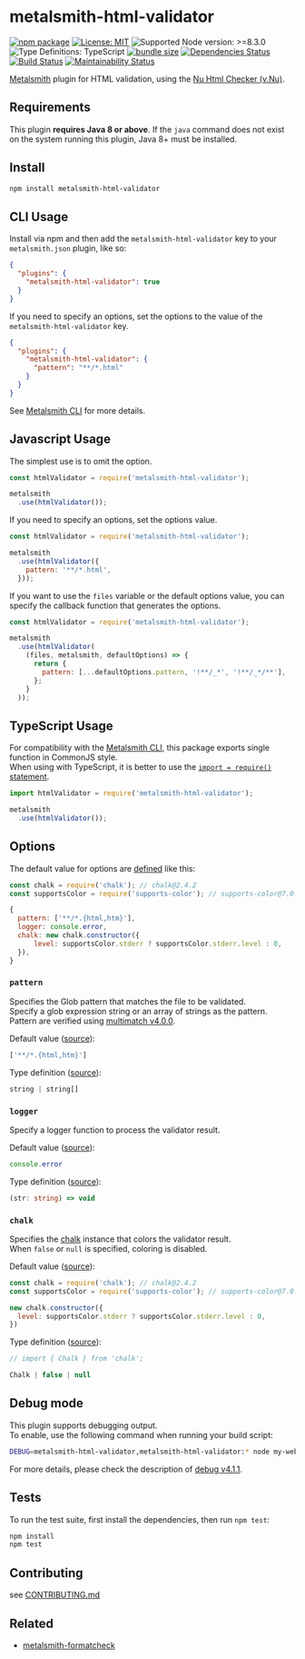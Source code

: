 # metalsmith-html-validator

[![npm package](https://img.shields.io/npm/v/metalsmith-html-validator.svg)][npm]
[![License: MIT](https://img.shields.io/static/v1?label=license&message=MIT&color=green)][github-license]
![Supported Node version: >=8.3.0](https://img.shields.io/static/v1?label=node&message=%3E%3D8.3.0&color=brightgreen)
![Type Definitions: TypeScript](https://img.shields.io/npm/types/metalsmith-html-validator.svg)
[![bundle size](https://badgen.net/bundlephobia/min/metalsmith-html-validator@1.1.0)](https://bundlephobia.com/result?p=metalsmith-html-validator@1.1.0)
[![Dependencies Status](https://david-dm.org/sounisi5011/metalsmith-html-validator/status.svg)](https://david-dm.org/sounisi5011/metalsmith-html-validator)
[![Build Status](https://dev.azure.com/sounisi5011/npm%20projects/_apis/build/status/sounisi5011.metalsmith-html-validator?branchName=master)](https://dev.azure.com/sounisi5011/npm%20projects/_build/latest?definitionId=3&branchName=master)
[![Maintainability Status](https://api.codeclimate.com/v1/badges/3fdd1f208cb3fb05faac/maintainability)](https://codeclimate.com/github/sounisi5011/metalsmith-html-validator/maintainability)

[npm]: https://www.npmjs.com/package/metalsmith-html-validator
[github-license]: https://github.com/sounisi5011/metalsmith-html-validator/blob/v1.1.0/LICENSE

[Metalsmith] plugin for HTML validation, using the [Nu Html Checker (v.Nu)].

[Metalsmith]: https://github.com/segmentio/metalsmith
[Nu Html Checker (v.Nu)]: https://validator.github.io/validator/

## Requirements

This plugin **requires Java 8 or above**.
If the `java` command does not exist on the system running this plugin, Java 8+ must be installed.

## Install

```sh
npm install metalsmith-html-validator
```

## CLI Usage

Install via npm and then add the `metalsmith-html-validator` key to your `metalsmith.json` plugin, like so:

```json
{
  "plugins": {
    "metalsmith-html-validator": true
  }
}
```

If you need to specify an options, set the options to the value of the `metalsmith-html-validator` key.

```json
{
  "plugins": {
    "metalsmith-html-validator": {
      "pattern": "**/*.html"
    }
  }
}
```

See [Metalsmith CLI] for more details.

[Metalsmith CLI]: https://github.com/segmentio/metalsmith#cli

## Javascript Usage

The simplest use is to omit the option.

```js
const htmlValidator = require('metalsmith-html-validator');

metalsmith
  .use(htmlValidator());
```

If you need to specify an options, set the options value.

```js
const htmlValidator = require('metalsmith-html-validator');

metalsmith
  .use(htmlValidator({
    pattern: '**/*.html',
  }));
```

If you want to use the `files` variable or the default options value, you can specify the callback function that generates the options.

```js
const htmlValidator = require('metalsmith-html-validator');

metalsmith
  .use(htmlValidator(
    (files, metalsmith, defaultOptions) => {
      return {
        pattern: [...defaultOptions.pattern, '!**/_*', '!**/_*/**'],
      };
    }
  ));
```

## TypeScript Usage

For compatibility with the [Metalsmith CLI], this package exports single function in CommonJS style.  
When using with TypeScript, it is better to use the [`import = require()` statement](https://www.typescriptlang.org/docs/handbook/modules.html#export--and-import--require).

```js
import htmlValidator = require('metalsmith-html-validator');

metalsmith
  .use(htmlValidator());
```

## Options

The default value for options are [defined](https://github.com/sounisi5011/metalsmith-html-validator/blob/v1.1.0/src/options.ts#L20-L26) like this:

```js
const chalk = require('chalk'); // chalk@2.4.2
const supportsColor = require('supports-color'); // supports-color@7.0.0

{
  pattern: ['**/*.{html,htm}'],
  logger: console.error,
  chalk: new chalk.constructor({
      level: supportsColor.stderr ? supportsColor.stderr.level : 0,
  }),
}
```

### `pattern`

Specifies the Glob pattern that matches the file to be validated.  
Specify a glob expression string or an array of strings as the pattern.  
Pattern are verified using [multimatch v4.0.0][npm-multimatch-used].

[npm-multimatch-used]: https://www.npmjs.com/package/multimatch/v/4.0.0

Default value ([source](https://github.com/sounisi5011/metalsmith-html-validator/blob/v1.1.0/src/options.ts#L21)):

```js
['**/*.{html,htm}']
```

Type definition ([source](https://github.com/sounisi5011/metalsmith-html-validator/blob/v1.1.0/src/options.ts#L7)):

```ts
string | string[]
```

### `logger`

Specify a logger function to process the validator result.

Default value ([source](https://github.com/sounisi5011/metalsmith-html-validator/blob/v1.1.0/src/options.ts#L22)):

```js
console.error
```

Type definition ([source](https://github.com/sounisi5011/metalsmith-html-validator/blob/v1.1.0/src/options.ts#L8)):

```ts
(str: string) => void
```

### `chalk`

Specifies the [chalk][npm-chalk-used] instance that colors the validator result.  
When `false` or `null` is specified, coloring is disabled.

[npm-chalk-used]: https://www.npmjs.com/package/chalk/v/2.4.2

Default value ([source](https://github.com/sounisi5011/metalsmith-html-validator/blob/v1.1.0/src/options.ts#L23-L25)):

```js
const chalk = require('chalk'); // chalk@2.4.2
const supportsColor = require('supports-color'); // supports-color@7.0.0

new chalk.constructor({
  level: supportsColor.stderr ? supportsColor.stderr.level : 0,
})
```

Type definition ([source](https://github.com/sounisi5011/metalsmith-html-validator/blob/v1.1.0/src/options.ts#L9)):

```ts
// import { Chalk } from 'chalk';

Chalk | false | null
```

## Debug mode

This plugin supports debugging output.  
To enable, use the following command when running your build script:

```sh
DEBUG=metalsmith-html-validator,metalsmith-html-validator:* node my-website-build.js
```

For more details, please check the description of [debug v4.1.1][npm-debug-used].

[npm-debug-used]: https://www.npmjs.com/package/debug/v/4.1.1

## Tests

To run the test suite, first install the dependencies, then run `npm test`:

```sh
npm install
npm test
```

## Contributing

see [CONTRIBUTING.md](https://github.com/sounisi5011/metalsmith-html-validator/blob/master/CONTRIBUTING.md)

## Related

* [metalsmith-formatcheck](https://github.com/gchallen/code.metalsmith-formatcheck)
